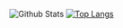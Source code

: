 ![Github Stats](https://github-readme-stats.vercel.app/api?username=sntdshrly&show_icons=true&hide_border=true&theme=swift)
[![Top Langs](https://github-readme-stats.vercel.app/api/top-langs/?username=sntdshrly&layout=compact)](https://github.com/sntdshrly/github-readme-stats)
